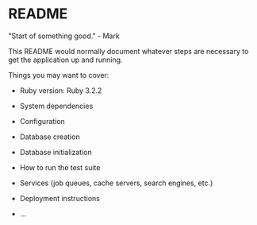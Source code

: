 # README

"Start of something good." - Mark 


This README would normally document whatever steps are necessary to get the
application up and running.

Things you may want to cover:

* Ruby version: Ruby 3.2.2

* System dependencies


* Configuration


* Database creation


* Database initialization


* How to run the test suite


* Services (job queues, cache servers, search engines, etc.)


* Deployment instructions

* ...

